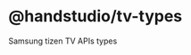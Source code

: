 # @handstudio/tv-types
Samsung tizen TV APIs types

<!--
![build](https://github.com/handstudio/@handstudio/tv-types/workflows/build/badge.svg)
-->
<!-- 이하 자유 형식 -->